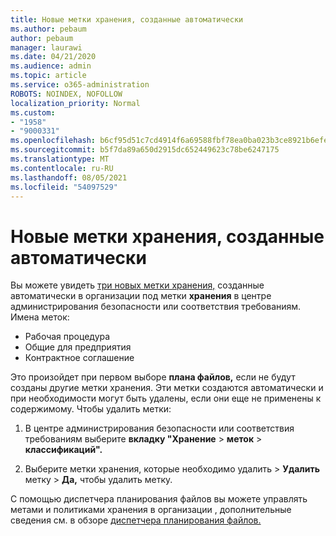 ```yaml
---
title: Новые метки хранения, созданные автоматически
ms.author: pebaum
author: pebaum
manager: laurawi
ms.date: 04/21/2020
ms.audience: admin
ms.topic: article
ms.service: o365-administration
ROBOTS: NOINDEX, NOFOLLOW
localization_priority: Normal
ms.custom:
- "1958"
- "9000331"
ms.openlocfilehash: b6cf95d51c7cd4914f6a69588fbf78ea0ba023b3ce8921b6efef6d97ab8bf66c
ms.sourcegitcommit: b5f7da89a650d2915dc652449623c78be6247175
ms.translationtype: MT
ms.contentlocale: ru-RU
ms.lasthandoff: 08/05/2021
ms.locfileid: "54097529"
---
```

# <a name="new-retention-labels-created-automatically"></a>Новые метки хранения, созданные автоматически

Вы можете увидеть [три новых метки хранения,](https://docs.microsoft.com/microsoft-365/compliance/file-plan-manager) созданные автоматически в организации под метки **хранения** в центре администрирования безопасности или соответствия требованиям. Имена меток:

- Рабочая процедура
- Общие для предприятия
- Контрактное соглашение

Это произойдет при первом выборе **плана файлов,** если не будут созданы другие метки хранения. Эти метки создаются автоматически и при необходимости могут быть удалены, если они еще не применены к содержимому. Чтобы удалить метки:

1. В центре администрирования безопасности или соответствия требованиям выберите **вкладку "Хранение**  >  **меток**  >  **классификаций".**

1. Выберите метки хранения, которые необходимо удалить > **Удалить** метку  >  **Да,** чтобы удалить метку.

С помощью диспетчера планирования файлов вы можете управлять метами и политиками хранения в организации , дополнительные сведения см. в обзоре [диспетчера планирования файлов.](https://docs.microsoft.com/microsoft-365/compliance/file-plan-manager)